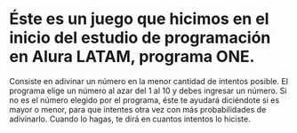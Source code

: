 <h1>Éste es un juego que hicimos en el inicio del estudio de programación en Alura LATAM, programa ONE.</h1>

Consiste en adivinar un número en la menor cantidad de intentos posible. El programa elige un número al azar del 1 al 10 y debes ingresar un número. Si no es el número elegido por el programa, éste te ayudará diciéndote si es mayor o menor, para que intentes otra vez con más probabilidades de adivinarlo. Cuando lo hagas, te dirá en cuantos intentos lo hiciste.

